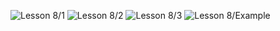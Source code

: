![Lesson 8/1](https://github.com/spectrumcomputing/ZX-Spectrum/blob/main/The%20Complete%20Machine%20Code%20Tutor/Images/MachineCodeTutor_Lesson8_001.png)
![Lesson 8/2](https://github.com/spectrumcomputing/ZX-Spectrum/blob/main/The%20Complete%20Machine%20Code%20Tutor/Images/MachineCodeTutor_Lesson8_002.png)
![Lesson 8/3](https://github.com/spectrumcomputing/ZX-Spectrum/blob/main/The%20Complete%20Machine%20Code%20Tutor/Images/MachineCodeTutor_Lesson8_003.png)
![Lesson 8/Example](https://github.com/spectrumcomputing/ZX-Spectrum/blob/main/The%20Complete%20Machine%20Code%20Tutor/Images/MachineCodeTutor_Lesson8_Example.png)
